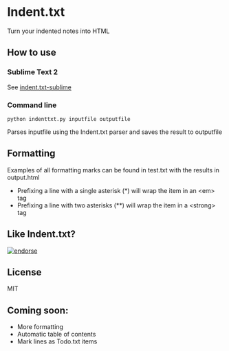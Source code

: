 # Indent.txt
Turn your indented notes into HTML

## How to use

### Sublime Text 2

See [indent.txt-sublime](http://github.com/Harrison-M/indent.txt-sublime)

### Command line

    python indenttxt.py inputfile outputfile
    
Parses inputfile using the Indent.txt parser and saves the result to outputfile

## Formatting
Examples of all formatting marks can be found in test.txt with the results in output.html

* Prefixing a line with a single asterisk (*) will wrap the item in an &lt;em&gt; tag
* Prefixing a line with two asterisks (**) will wrap the item in a &lt;strong&gt; tag

## Like Indent.txt?

[![endorse](http://api.coderwall.com/harrisonm/endorsecount.png)](http://coderwall.com/harrisonm)

## License
MIT

## Coming soon:
* More formatting
* Automatic table of contents
* Mark lines as Todo.txt items